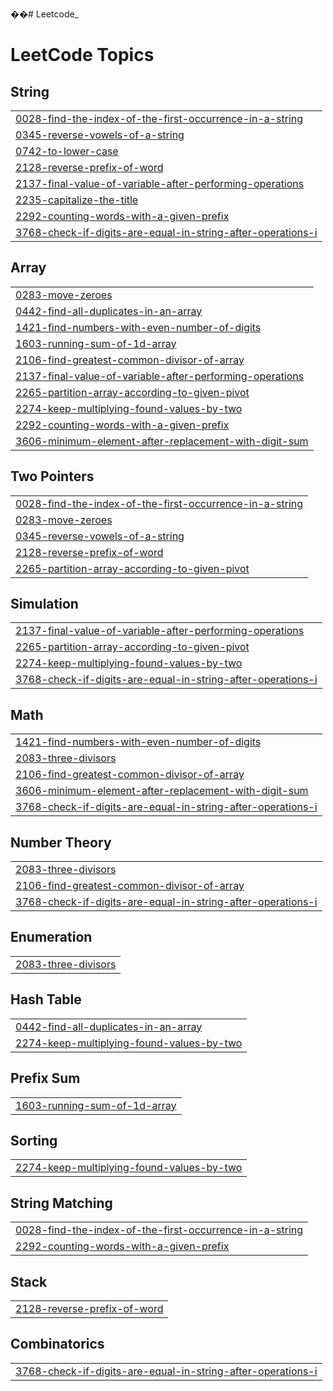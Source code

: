 ��#   L e e t c o d e _  
 
<!---LeetCode Topics Start-->
# LeetCode Topics
## String
|  |
| ------- |
| [0028-find-the-index-of-the-first-occurrence-in-a-string](https://github.com/KHAIRUNNEESA-K/Leetcode_/tree/master/0028-find-the-index-of-the-first-occurrence-in-a-string) |
| [0345-reverse-vowels-of-a-string](https://github.com/KHAIRUNNEESA-K/Leetcode_/tree/master/0345-reverse-vowels-of-a-string) |
| [0742-to-lower-case](https://github.com/KHAIRUNNEESA-K/Leetcode_/tree/master/0742-to-lower-case) |
| [2128-reverse-prefix-of-word](https://github.com/KHAIRUNNEESA-K/Leetcode_/tree/master/2128-reverse-prefix-of-word) |
| [2137-final-value-of-variable-after-performing-operations](https://github.com/KHAIRUNNEESA-K/Leetcode_/tree/master/2137-final-value-of-variable-after-performing-operations) |
| [2235-capitalize-the-title](https://github.com/KHAIRUNNEESA-K/Leetcode_/tree/master/2235-capitalize-the-title) |
| [2292-counting-words-with-a-given-prefix](https://github.com/KHAIRUNNEESA-K/Leetcode_/tree/master/2292-counting-words-with-a-given-prefix) |
| [3768-check-if-digits-are-equal-in-string-after-operations-i](https://github.com/KHAIRUNNEESA-K/Leetcode_/tree/master/3768-check-if-digits-are-equal-in-string-after-operations-i) |
## Array
|  |
| ------- |
| [0283-move-zeroes](https://github.com/KHAIRUNNEESA-K/Leetcode_/tree/master/0283-move-zeroes) |
| [0442-find-all-duplicates-in-an-array](https://github.com/KHAIRUNNEESA-K/Leetcode_/tree/master/0442-find-all-duplicates-in-an-array) |
| [1421-find-numbers-with-even-number-of-digits](https://github.com/KHAIRUNNEESA-K/Leetcode_/tree/master/1421-find-numbers-with-even-number-of-digits) |
| [1603-running-sum-of-1d-array](https://github.com/KHAIRUNNEESA-K/Leetcode_/tree/master/1603-running-sum-of-1d-array) |
| [2106-find-greatest-common-divisor-of-array](https://github.com/KHAIRUNNEESA-K/Leetcode_/tree/master/2106-find-greatest-common-divisor-of-array) |
| [2137-final-value-of-variable-after-performing-operations](https://github.com/KHAIRUNNEESA-K/Leetcode_/tree/master/2137-final-value-of-variable-after-performing-operations) |
| [2265-partition-array-according-to-given-pivot](https://github.com/KHAIRUNNEESA-K/Leetcode_/tree/master/2265-partition-array-according-to-given-pivot) |
| [2274-keep-multiplying-found-values-by-two](https://github.com/KHAIRUNNEESA-K/Leetcode_/tree/master/2274-keep-multiplying-found-values-by-two) |
| [2292-counting-words-with-a-given-prefix](https://github.com/KHAIRUNNEESA-K/Leetcode_/tree/master/2292-counting-words-with-a-given-prefix) |
| [3606-minimum-element-after-replacement-with-digit-sum](https://github.com/KHAIRUNNEESA-K/Leetcode_/tree/master/3606-minimum-element-after-replacement-with-digit-sum) |
## Two Pointers
|  |
| ------- |
| [0028-find-the-index-of-the-first-occurrence-in-a-string](https://github.com/KHAIRUNNEESA-K/Leetcode_/tree/master/0028-find-the-index-of-the-first-occurrence-in-a-string) |
| [0283-move-zeroes](https://github.com/KHAIRUNNEESA-K/Leetcode_/tree/master/0283-move-zeroes) |
| [0345-reverse-vowels-of-a-string](https://github.com/KHAIRUNNEESA-K/Leetcode_/tree/master/0345-reverse-vowels-of-a-string) |
| [2128-reverse-prefix-of-word](https://github.com/KHAIRUNNEESA-K/Leetcode_/tree/master/2128-reverse-prefix-of-word) |
| [2265-partition-array-according-to-given-pivot](https://github.com/KHAIRUNNEESA-K/Leetcode_/tree/master/2265-partition-array-according-to-given-pivot) |
## Simulation
|  |
| ------- |
| [2137-final-value-of-variable-after-performing-operations](https://github.com/KHAIRUNNEESA-K/Leetcode_/tree/master/2137-final-value-of-variable-after-performing-operations) |
| [2265-partition-array-according-to-given-pivot](https://github.com/KHAIRUNNEESA-K/Leetcode_/tree/master/2265-partition-array-according-to-given-pivot) |
| [2274-keep-multiplying-found-values-by-two](https://github.com/KHAIRUNNEESA-K/Leetcode_/tree/master/2274-keep-multiplying-found-values-by-two) |
| [3768-check-if-digits-are-equal-in-string-after-operations-i](https://github.com/KHAIRUNNEESA-K/Leetcode_/tree/master/3768-check-if-digits-are-equal-in-string-after-operations-i) |
## Math
|  |
| ------- |
| [1421-find-numbers-with-even-number-of-digits](https://github.com/KHAIRUNNEESA-K/Leetcode_/tree/master/1421-find-numbers-with-even-number-of-digits) |
| [2083-three-divisors](https://github.com/KHAIRUNNEESA-K/Leetcode_/tree/master/2083-three-divisors) |
| [2106-find-greatest-common-divisor-of-array](https://github.com/KHAIRUNNEESA-K/Leetcode_/tree/master/2106-find-greatest-common-divisor-of-array) |
| [3606-minimum-element-after-replacement-with-digit-sum](https://github.com/KHAIRUNNEESA-K/Leetcode_/tree/master/3606-minimum-element-after-replacement-with-digit-sum) |
| [3768-check-if-digits-are-equal-in-string-after-operations-i](https://github.com/KHAIRUNNEESA-K/Leetcode_/tree/master/3768-check-if-digits-are-equal-in-string-after-operations-i) |
## Number Theory
|  |
| ------- |
| [2083-three-divisors](https://github.com/KHAIRUNNEESA-K/Leetcode_/tree/master/2083-three-divisors) |
| [2106-find-greatest-common-divisor-of-array](https://github.com/KHAIRUNNEESA-K/Leetcode_/tree/master/2106-find-greatest-common-divisor-of-array) |
| [3768-check-if-digits-are-equal-in-string-after-operations-i](https://github.com/KHAIRUNNEESA-K/Leetcode_/tree/master/3768-check-if-digits-are-equal-in-string-after-operations-i) |
## Enumeration
|  |
| ------- |
| [2083-three-divisors](https://github.com/KHAIRUNNEESA-K/Leetcode_/tree/master/2083-three-divisors) |
## Hash Table
|  |
| ------- |
| [0442-find-all-duplicates-in-an-array](https://github.com/KHAIRUNNEESA-K/Leetcode_/tree/master/0442-find-all-duplicates-in-an-array) |
| [2274-keep-multiplying-found-values-by-two](https://github.com/KHAIRUNNEESA-K/Leetcode_/tree/master/2274-keep-multiplying-found-values-by-two) |
## Prefix Sum
|  |
| ------- |
| [1603-running-sum-of-1d-array](https://github.com/KHAIRUNNEESA-K/Leetcode_/tree/master/1603-running-sum-of-1d-array) |
## Sorting
|  |
| ------- |
| [2274-keep-multiplying-found-values-by-two](https://github.com/KHAIRUNNEESA-K/Leetcode_/tree/master/2274-keep-multiplying-found-values-by-two) |
## String Matching
|  |
| ------- |
| [0028-find-the-index-of-the-first-occurrence-in-a-string](https://github.com/KHAIRUNNEESA-K/Leetcode_/tree/master/0028-find-the-index-of-the-first-occurrence-in-a-string) |
| [2292-counting-words-with-a-given-prefix](https://github.com/KHAIRUNNEESA-K/Leetcode_/tree/master/2292-counting-words-with-a-given-prefix) |
## Stack
|  |
| ------- |
| [2128-reverse-prefix-of-word](https://github.com/KHAIRUNNEESA-K/Leetcode_/tree/master/2128-reverse-prefix-of-word) |
## Combinatorics
|  |
| ------- |
| [3768-check-if-digits-are-equal-in-string-after-operations-i](https://github.com/KHAIRUNNEESA-K/Leetcode_/tree/master/3768-check-if-digits-are-equal-in-string-after-operations-i) |
<!---LeetCode Topics End-->